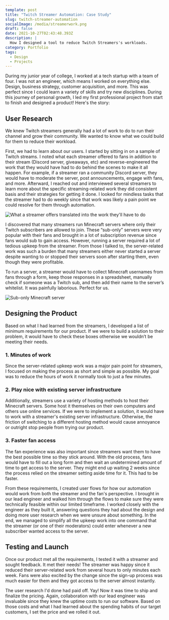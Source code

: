 ```yaml
---
template: post
title: "Twitch Streamer Automation: Case Study"
slug: twitch-streamer-automation
socialImage: /media/streamerwork.png
draft: false
date: 2021-10-27T02:43:48.393Z
description: |
  How I designed a tool to reduce Twitch Streamers's workloads.
category: Portfolio
tags:
  - Design
  - Projects
---
```

During my junior year of college, I worked at a tech startup with a team of four. I was not an engineer, which means I worked on everything else.  Design, business strategy, customer acquisition, and more. This was perfect since I could learn a variety of skills and try new disciplines. During this journey of personal growth, I led my first professional project from start to finish and designed a product! Here's the story:



## User Research

We knew Twitch streamers generally had a lot of work to do to run their channel and grow their community. We wanted to know what we could build for them to reduce their workload. 

First, we had to learn about our users. I started by sitting in on a sample of Twitch streams. I noted what each streamer offered to fans in addition to their stream (Discord server, giveaways, etc) and reverse-engineered the work that they would have had to do behind the scenes to make it all happen. For example, if a streamer ran a community Discord server, they would have to moderate the server, post announcements, engage with fans, and more. Afterward, I reached out and interviewed several streamers to learn more about the specific streaming-related work they did consistent basis and their strategies for getting it done. I looked for mindless tasks that the streamer had to do weekly since that work was likely a pain point we could resolve for them through automation.

![What a streamer offers translated into the work they'll have to do](/media/streamerwork.png "What a streamer offers translated into the work they'll have to do")

I discovered that many streamers run Minecraft servers where only their Twitch subscribers are allowed to join. These “sub-only” servers were very popular with their fans and brought in a lot of subscription revenue since fans would sub to gain access. However, running a server required a lot of tedious upkeep from the streamer. From those I talked to, the server-related work was such a burden that many streamers either never started a server despite wanting to or stopped their servers soon after starting them, even though they were profitable. 

To run a server, a streamer would have to collect Minecraft usernames from fans through a form, keep those responses in a spreadsheet, manually check if someone was a Twitch sub, and then add their name to the server’s whitelist. It was painfully laborious. Perfect for us.

![Sub-only Minecraft server](/media/subonlyserver.png "Sub-only Minecraft server")

## Designing the Product

Based on what I had learned from the streamers, I developed a list of minimum requirements for our product. If we were to build a solution to their problem, it would have to check these boxes otherwise we wouldn’t be meeting their needs.

### 1. Minutes of work

Since the server-related upkeep work was a major pain point for streamers, I focused on making the process as short and simple as possible. My goal was to reduce the hours of work it normally took to just a few minutes.

### 2. Play nice with existing server infrastructure

Additionally, streamers use a variety of hosting methods to host their Minecraft servers. Some host it themselves on their own computers and others use online services. If we were to implement a solution, it would have to work with a streamer's existing server infrastructure. Otherwise, the friction of switching to a different hosting method would cause annoyance or outright stop people from trying our product. 

### 3. Faster fan access

The fan experience was also important since streamers want them to have the best possible time so they stick around. With the old process, fans would have to fill out a long form and then wait an undetermined amount of time to get access to the server. They might end up waiting 2 weeks since the process relied on the streamer setting aside time for it.  This had to be faster.

From these requirements, I created user flows for how our automation would work from both the streamer and the fan's perspective. I brought in our lead engineer and walked him through the flows to make sure they were technically feasible within our limited timeframe. I worked closely with the engineer as they built it, answering questions they had about the design and doing more user research when we were unsure about something. In the end, we managed to simplify all the upkeep work into one command that the streamer (or one of their moderators) could enter whenever a new subscriber wanted access to the server. 

## Testing and Launch

Once our product met all the requirements, I tested it with a streamer and sought feedback. It met their needs! The streamer was happy since it reduced their server-related work from several hours to only minutes each week. Fans were also excited by the change since the sign-up process was much easier for them and they got access to the server almost instantly.

The user research I'd done had paid off. Yay! Now it was time to ship and finalize the pricing. Again, collaboration with our lead engineer was invaluable since they knew the uptime costs to run our software. Based on those costs and what I had learned about the spending habits of our target customers, I set the price and we rolled it out.